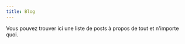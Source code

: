 ```yaml
---
title: Blog
---
```


Vous pouvez trouver ici une liste de posts à propos de tout et n'importe quoi.

